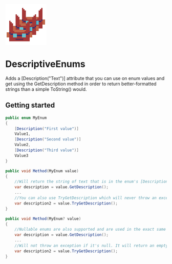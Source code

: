 ![DescriptiveEnums](https://github.com/Moreault/DescriptiveEnums/blob/master/descriptiveenums.png)
# DescriptiveEnums
Adds a [Description("Text")] attribute that you can use on enum values and get using the GetDescription method in order to return better-formatted strings than a simple ToString() would.

## Getting started

```c#
public enum MyEnum
{
	[Description("First value")]
	Value1,
	[Description("Second value")]
	Value2,
	[Description("Third value")]
	Value3
}
```

```c#
public void Method(MyEnum value)
{
	//Will return the string of text that is in the enum's [Description] attribute
	var description = value.GetDescription();
	...
	//You can also use TryGetDescription which will never throw an exception and return the enum's ToString() result if it has no [Description]
	var description2 = value.TryGetDescription();
}
```

```c#
public void Method(MyEnum? value)
{
	//Nullable enums are also supported and are used in the exact same way though bear in mind that null enums will throw an exception
	var description = value.GetDescription();
	...
	//Will not throw an exception if it's null. It will return an empty string instead
	var description2 = value.TryGetDescription();
}
```